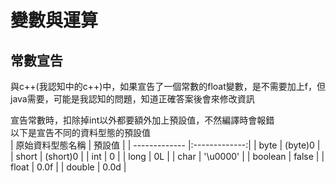 # 變數與運算

## 常數宣告
與c++(我認知中的c++)中，如果宣告了一個常數的float變數，是不需要加上f，但java需要，可能是我認知的問題，知道正確答案後會來修改資訊  
  
  
宣告常數時，扣除掉int以外都要額外加上預設值，不然編譯時會報錯  
以下是宣告不同的資料型態的預設值  
| 原始資料型態名稱  | 預設值 |
| ------------- |:-------------:|
| byte      | (byte)0     |
| short      | (short)0     |
| int      | 0     |
| long      | 0L     |
| char      | '\u0000'     |
| boolean      | false     |
| float      | 0.0f     |
| double      | 0.0d     |
